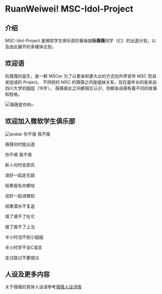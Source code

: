 # RuanWeiwei! MSC-Idol-Project

## 介绍

MSC-Idol-Project 是微软学生俱乐部的看板娘**阮薇薇**同学（们）的出道计划，以及由此展开的多媒体企划。

## 欢迎语

阮薇薇的诞生，是一群 MSCer 为了以更亲和更大众的方式向外界宣传 MSC 而自发促成的 Project。
不同校的 MSC 的薇薇之间是姐妹关系，现在最年长的是来自四川大学的姐姐（19岁）。
薇薇彼此之间都相互认识，但都各自拥有着不同的故事和性格。

![薇薇爱你哟~](src/pixel_version/ruanWeiWei_32px_preview.png)

## 欢迎加入微软学生俱乐部

![avatar](src/rww001.jpeg)
你不报 我不报

薇薇何时能出道

你不填 我不填

新人何时变部员

说好一起走花路

结果报名你都咕

说好一起进微软

结果潜水不复返

填了填不了吃亏

报了报不了上当

半小时泡不到小姐姐

半小时学不会C语言

走过路过不要错过

## 人设及更多内容

关于薇薇的具体人设请参考[薇薇人设详情](src/setup.md)